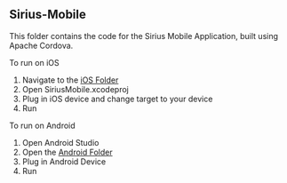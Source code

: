 ## Sirius-Mobile
This folder contains the code for the Sirius Mobile Application, built using Apache Cordova. 

To run on iOS

1. Navigate to the [iOS Folder](platforms/ios)
2. Open SiriusMobile.xcodeproj
3. Plug in iOS device and change target to your device
4. Run

To run on Android

1. Open Android Studio
2. Open the [Android Folder](platforms/android)
3. Plug in Android Device
4. Run
